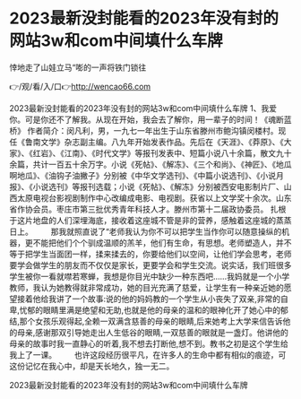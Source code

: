 # 2023最新没封能看的2023年没有封的网站3w和com中间填什么车牌
悻地走了山娃立马“嘭的一声将铁门锁往

👉/观/看/入/口👉http://wencao66.com

2023最新没封能看的2023年没有封的网站3w和com中间填什么车牌	1、我爱你。可是你还不了解我。从现在开始，我会去了解你，用一辈子的时间！《魂断蓝桥》
作者简介：闵凡利，男，一九七一年出生于山东省滕州市鲍沟镇闵楼村。现任《鲁南文学》杂志副主编。八九年开始发表作品。先后在《天涯》、《莽原》、《大家》、《红岩》、《江南》、《时代文学》等报刊发表中、短篇小说八十余篇，散文九十余篇，共计一百五十余万字。小说《死帖》、《解冻》、《三个和尚》、《神匠》、《地瓜啊地瓜》、《油钩子油撇子》分别被《中华文学选刊》、《中篇小说选刊》、《小说月报》、《小说选刊》等报刊选载；小说《死帖》、《解冻》分别被西安电影制片厂、山西太原电视台影视剧制作中心改编成电影、电视剧。获省以上文学奖十余次。山东省作协会员。枣庄市第三批优秀青年科技人才。滕州市第十二届政协委员。
扎根于这片地盘的人们深埋海底，接收着这座城不管是非的营养，感触着这座城的蒸蒸日上。
　　那我就照直说了“老师我认为你不可以把学生当作你可以随意操纵的机器，更不能把他们个个驯成温顺的羔羊，他们有生命，有思想。老师塑造人，并不等于把学生当面团一样，揉来揉去的，你要给他们以空间，让他们学会思考，老师要学会做学生的朋友而不仅仅是家长，更要学会和学生交流。说实话，我们班很多学生被你一看就噤若寒蝉，我想是你目光中缺少一种东西吧……我妈就是一个小学教师，我认为她教得就非常成功，她的目光充满了慈爱，让学生有一种亲近她的愿望接着他给我讲了一个故事:说的他的妈妈教的一个学生从小丧失了双亲,非常的自卑,忧郁的眼睛里满是绝望和无助,也就是他的母亲的温和的眼神化开了她心中的郁结,那个女孩乐观得起,全赖一双满含慈善的母亲的眼睛,后来她考上大学来信告诉他的母亲,感谢那双引导她走出人生低谷的眼睛,一双慈善的眼就是一盏灯。他讲他的母亲的故事时我一直静心的听着,我不想去打断他,想不到。教书之初是这个学生给我上了一课。
　　也许这段经历很平凡，在许多人的生命中都有相似的痕迹，可这份记忆在我心中，却是天长地久，独一无二。

2023最新没封能看的2023年没有封的网站3w和com中间填什么车牌

